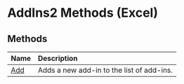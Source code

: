 
# AddIns2 Methods (Excel)

## Methods



|**Name**|**Description**|
|:-----|:-----|
|[Add](c313e123-9917-f002-bded-cff50085002b.md)|Adds a new add-in to the list of add-ins.|

